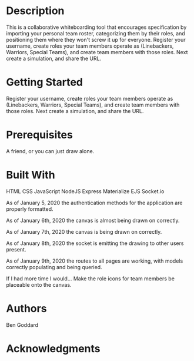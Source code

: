 # Description
This is a collaborative whiteboarding tool
that encourages specification by importing your personal
team roster, categorizing them by their roles, and positioning them
where they won't screw it up for everyone. 
Register your username, create roles your team members operate as
(Linebackers, Warriors, Special Teams), and create team members with
those roles. Next create a simulation, and share the URL.

# Getting Started
Register your username, create roles your team members operate as
(Linebackers, Warriors, Special Teams), and create team members with
those roles. Next create a simulation, and share the URL.

# Prerequisites
A friend, or you can just draw alone.

# Built With
HTML
CSS
JavaScript
NodeJS
Express
Materialize
EJS
Socket.io


As of January 5, 2020 the authentication methods for the application are properly formatted.

As of January 6th, 2020 the canvas is almost being drawn on correctly.

As of January 7th, 2020 the canvas is being drawn on correctly.

As of January 8th, 2020 the socket is emitting the drawing to other users present.

As of January 9th, 2020 the routes to all pages are working, with models correctly populating and being queried.

If I had more time I would...
Make the role icons for team members be placeable onto the canvas.



# Authors
Ben Goddard

# Acknowledgments
